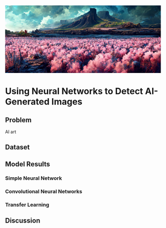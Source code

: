 ![dalle image](midjourney.jpg)

# Using Neural Networks to Detect AI-Generated Images

## Problem

AI art 

## Dataset

## Model Results

### Simple Neural Network

### Convolutional Neural Networks

### Transfer Learning

## Discussion
